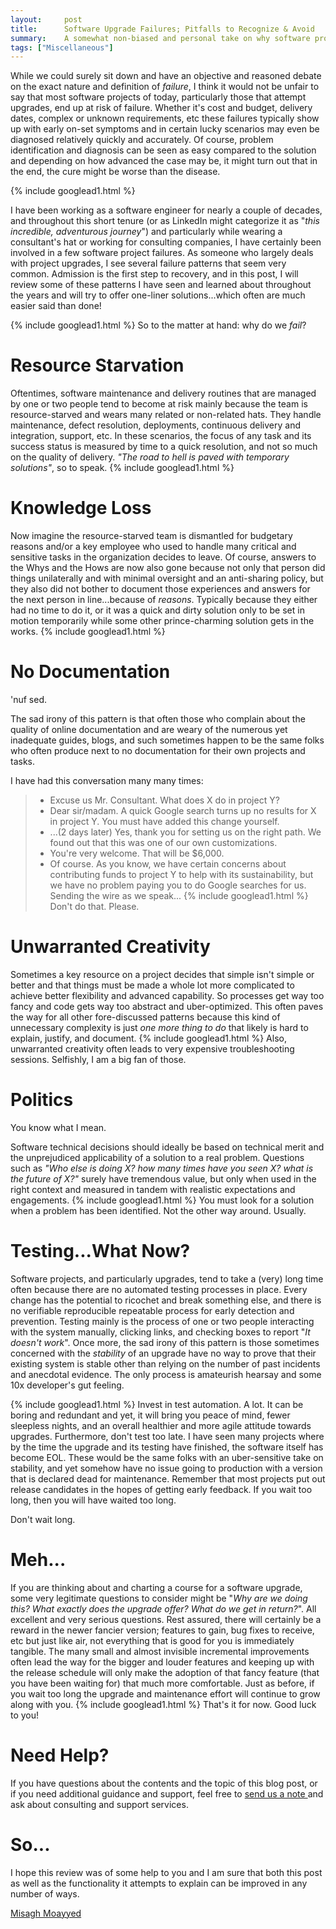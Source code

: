```yaml
---
layout:     post
title:      Software Upgrade Failures; Pitfalls to Recognize & Avoid
summary:    A somewhat non-biased and personal take on why software projects typically end up at risk of failure, with particular attention on those that attempt upgrades in the world of open-source identity and access management. 
tags: ["Miscellaneous"]
---
```


While we could surely sit down and have an objective and reasoned debate on the exact nature and definition of *failure*, I think it would not be unfair to say that most software projects of today, particularly those that attempt upgrades, end up at risk of failure. Whether it's cost and budget, delivery dates, complex or unknown requirements, etc these failures typically show up with early on-set symptoms and in certain lucky scenarios may even be diagnosed relatively quickly and accurately. Of course, problem identification and diagnosis can be seen as easy compared to the solution and depending on how advanced the case may be, it might turn out that in the end, the cure might be worse than the disease.

{% include googlead1.html %}

I have been working as a software engineer for nearly a couple of decades, and throughout this short tenure (or as LinkedIn might categorize it as "*this incredible, adventurous journey*") and particularly while wearing a consultant's hat or working for consulting companies, I have certainly been involved in a few software project failures. As someone who largely deals with project upgrades, I see several failure patterns that seem very common. Admission is the first step to recovery, and in this post, I will review some of these patterns I have seen and learned about throughout the years and will try to offer one-liner solutions...which often are much easier said than done!

{% include googlead1.html %}
So to the matter at hand: why do we *fail*? 

# Resource Starvation

Oftentimes, software maintenance and delivery routines that are managed by one or two people tend to become at risk mainly because the team is resource-starved and wears many related or non-related hats. They handle maintenance, defect resolution, deployments, continuous delivery and integration, support, etc. In these scenarios, the focus of any task and its success status is measured by time to a quick resolution, and not so much on the quality of delivery. *"The road to hell is paved with temporary solutions"*, so to speak. 
{% include googlead1.html %}
# Knowledge Loss

Now imagine the resource-starved team is dismantled for budgetary reasons and/or a key employee who used to handle many critical and sensitive tasks in the organization decides to leave. Of course, answers to the Whys and the Hows are now also gone because not only that person did things unilaterally and with minimal oversight and an anti-sharing policy, but they also did not bother to document those experiences and answers for the next person in line...because of *reasons*. Typically because they either had no time to do it, or it was a quick and dirty solution only to be set in motion temporarily while some other prince-charming solution gets in the works.
{% include googlead1.html %}
# No Documentation

'nuf sed.

The sad irony of this pattern is that often those who complain about the quality of online documentation and are weary of the numerous yet inadequate guides, blogs, and such sometimes happen to be the same folks who often produce next to no documentation for their own projects and tasks. 

I have had this conversation many many times:

> - Excuse us Mr. Consultant. What does X do in project Y?
> - Dear sir/madam. A quick Google search turns up no results for X in project Y. You must have added this change yourself.
> - ...(2 days later) Yes, thank you for setting us on the right path. We found out that this was one of our own customizations. 
> - You're very welcome. That will be $6,000.
> - Of course. As you know, we have certain concerns about contributing funds to project Y to help with its sustainability, but we have no problem paying you to do Google searches for us. Sending the wire as we speak...
{% include googlead1.html %}
Don't do that. Please.

# Unwarranted Creativity

Sometimes a key resource on a project decides that simple isn't simple or better and that things must be made a whole lot more complicated to achieve better flexibility and advanced capability. So processes get way too fancy and code gets way too abstract and uber-optimized. This often paves the way for all other fore-discussed patterns because this kind of unnecessary complexity is just *one more thing to do* that likely is hard to explain, justify, and document.
{% include googlead1.html %}
Also, unwarranted creativity often leads to very expensive troubleshooting sessions. Selfishly, I am a big fan of those.

# Politics

You know what I mean. 

Software technical decisions should ideally be based on technical merit and the unprejudiced applicability of a solution to a real problem. Questions such as *"Who else is doing X? how many times have you seen X? what is the future of X?"* surely have tremendous value, but only when used in the right context and measured in tandem with realistic expectations and engagements. 
{% include googlead1.html %}
You must look for a solution when a problem has been identified. Not the other way around. Usually.

# Testing...What Now?

Software projects, and particularly upgrades, tend to take a (very) long time often because there are no automated testing processes in place. Every change has the potential to ricochet and break something else, and there is no verifiable reproducible repeatable process for early detection and prevention. Testing mainly is the process of one or two people interacting with the system manually, clicking links, and checking boxes to report "*It doesn't work*". Once more, the sad irony of this pattern is those sometimes concerned with the *stability* of an upgrade have no way to prove that their existing system is stable other than relying on the number of past incidents and anecdotal evidence. The only process is amateurish hearsay and some 10x developer's gut feeling.

{% include googlead1.html %}
Invest in test automation. A lot. It can be boring and redundant and yet, it will bring you peace of mind, fewer sleepless nights, and an overall healthier and more agile attitude towards upgrades. Furthermore, don't test too late. I have seen many projects where by the time the upgrade and its testing have finished, the software itself has become EOL. These would be the same folks with an uber-sensitive take on stability, and yet somehow have no issue going to production with a version that is declared dead for maintenance. Remember that most projects put out release candidates in the hopes of getting early feedback. If you wait too long, then you will have waited too long. 

Don't wait long.

# Meh...

If you are thinking about and charting a course for a software upgrade, some very legitimate questions to consider might be "*Why are we doing this? What exactly does the upgrade offer? What do we get in return?*". All excellent and very serious questions. Rest assured, there will certainly be a reward in the newer fancier version; features to gain, bug fixes to receive, etc but just like air, not everything that is good for you is immediately tangible. The many small and almost invisible incremental improvements often lead the way for the bigger and louder features and keeping up with the release schedule will only make the adoption of that fancy feature (that you have been waiting for) that much more comfortable. Just as before, if you wait too long the upgrade and maintenance effort will continue to grow along with you.
{% include googlead1.html %}
That's it for now. Good luck to you!

# Need Help?

If you have questions about the contents and the topic of this blog post, or if you need additional guidance and support, feel free to [send us a note ](/#contact-section-header) and ask about consulting and support services.

# So...

I hope this review was of some help to you and I am sure that both this post as well as the functionality it attempts to explain can be improved in any number of ways. 

[Misagh Moayyed](https://fawnoos.com)